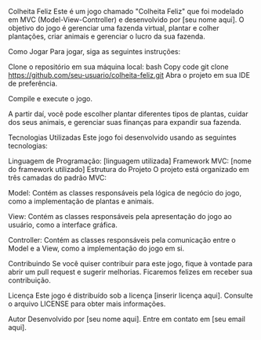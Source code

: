 

Colheita Feliz
Este é um jogo chamado "Colheita Feliz" que foi modelado em MVC (Model-View-Controller) e desenvolvido por [seu nome aqui]. O objetivo do jogo é gerenciar uma fazenda virtual, plantar e colher plantações, criar animais e gerenciar o lucro da sua fazenda.

Como Jogar
Para jogar, siga as seguintes instruções:

Clone o repositório em sua máquina local:
bash
Copy code
git clone https://github.com/seu-usuario/colheita-feliz.git
Abra o projeto em sua IDE de preferência.

Compile e execute o jogo.

A partir daí, você pode escolher plantar diferentes tipos de plantas, cuidar dos seus animais, e gerenciar suas finanças para expandir sua fazenda.

Tecnologias Utilizadas
Este jogo foi desenvolvido usando as seguintes tecnologias:

Linguagem de Programação: [linguagem utilizada]
Framework MVC: [nome do framework utilizado]
Estrutura do Projeto
O projeto está organizado em três camadas do padrão MVC:

Model: Contém as classes responsáveis pela lógica de negócio do jogo, como a implementação de plantas e animais.

View: Contém as classes responsáveis pela apresentação do jogo ao usuário, como a interface gráfica.

Controller: Contém as classes responsáveis pela comunicação entre o Model e a View, como a implementação do jogo em si.

Contribuindo
Se você quiser contribuir para este jogo, fique à vontade para abrir um pull request e sugerir melhorias. Ficaremos felizes em receber sua contribuição.

Licença
Este jogo é distribuído sob a licença [inserir licença aqui]. Consulte o arquivo LICENSE para obter mais informações.

Autor
Desenvolvido por [seu nome aqui]. Entre em contato em [seu email aqui].
